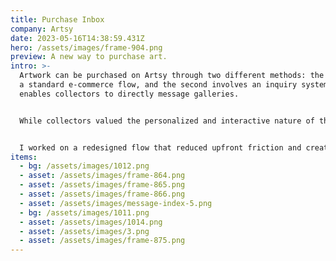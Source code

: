 ```yaml
---
title: Purchase Inbox
company: Artsy
date: 2023-05-16T14:38:59.431Z
hero: /assets/images/frame-904.png
preview: A new way to purchase art.
intro: >-
  Artwork can be purchased on Artsy through two different methods: the first is
  a standard e-commerce flow, and the second involves an inquiry system that
  enables collectors to directly message galleries.


  While collectors valued the personalized and interactive nature of the latter option, we also received feedback that the process could sometimes feel burdensome, time-consuming, or daunting. Upon reviewing user engagement, we discovered a considerable number of users were abandoning the inquiry purchase funnel.


  I worked on a redesigned flow that reduced upfront friction and created a more personalized exchange between buyer and seller.
items:
  - bg: /assets/images/1012.png
  - asset: /assets/images/frame-864.png
  - asset: /assets/images/frame-865.png
  - asset: /assets/images/frame-866.png
  - asset: /assets/images/message-index-5.png
  - bg: /assets/images/1011.png
  - asset: /assets/images/1014.png
  - asset: /assets/images/3.png
  - asset: /assets/images/frame-875.png
---
```

